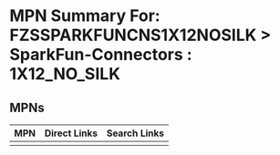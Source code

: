 



# MPN Summary For: FZSSPARKFUNCNS1X12NOSILK > SparkFun-Connectors : 1X12_NO_SILK

## MPNs
  

|MPN|Direct Links|Search Links|
| :--- | :--- | :--- |
||||
